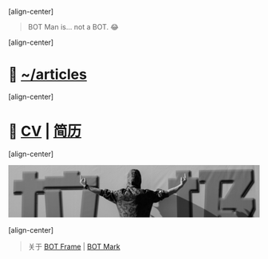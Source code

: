 ﻿[align-center]

> BOT Man is... not a BOT. 😂

[align-center]

# 📝 [~/articles](/articles/)

[align-center]

# 🙈 [CV](/articles/?post=misc/CV-en) | [简历](/articles/?post=misc/CV-zh)

[align-center]

![BOT Man](/static/botman.jpg)

[align-center]

> 关于 [BOT Frame](/articles/?post=../README) | [BOT Mark](/articles/?post=misc/BOT-Mark)
